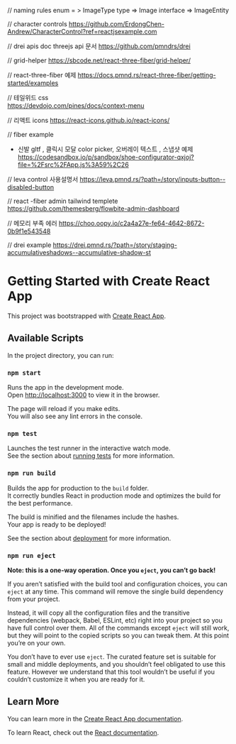 


// naming rules
enum = > ImageType
type => Image
interface => ImageEntity

// character controls
https://github.com/ErdongChen-Andrew/CharacterControl?ref=reactjsexample.com

// drei apis doc threejs api 문서
https://github.com/pmndrs/drei

// grid-helper
https://sbcode.net/react-three-fiber/grid-helper/

// react-three-fiber 예제
https://docs.pmnd.rs/react-three-fiber/getting-started/examples

// 테일위드 css\
https://devdojo.com/pines/docs/context-menu

// 리액트 icons
https://react-icons.github.io/react-icons/

// fiber example
- 신발 gltf , 클릭시 모달 color picker, 오버레이 텍스트 , 스냅샷 예제
https://codesandbox.io/p/sandbox/shoe-configurator-qxjoj?file=%2Fsrc%2FApp.js%3A59%2C26

// leva control 사용설명서
https://leva.pmnd.rs/?path=/story/inputs-button--disabled-button

// react -fiber admin tailwind templete
https://github.com/themesberg/flowbite-admin-dashboard

// 메모리 부족 에러 
https://choo.oopy.io/c2a4a27e-fe64-4642-8672-0b9f1e543548

// drei example
https://drei.pmnd.rs/?path=/story/staging-accumulativeshadows--accumulative-shadow-st

# Getting Started with Create React App

This project was bootstrapped with [Create React App](https://github.com/facebook/create-react-app).

## Available Scripts

In the project directory, you can run:

### `npm start`

Runs the app in the development mode.\
Open [http://localhost:3000](http://localhost:3000) to view it in the browser.

The page will reload if you make edits.\
You will also see any lint errors in the console.

### `npm test`

Launches the test runner in the interactive watch mode.\
See the section about [running tests](https://facebook.github.io/create-react-app/docs/running-tests) for more information.

### `npm run build`

Builds the app for production to the `build` folder.\
It correctly bundles React in production mode and optimizes the build for the best performance.

The build is minified and the filenames include the hashes.\
Your app is ready to be deployed!

See the section about [deployment](https://facebook.github.io/create-react-app/docs/deployment) for more information.

### `npm run eject`

**Note: this is a one-way operation. Once you `eject`, you can’t go back!**

If you aren’t satisfied with the build tool and configuration choices, you can `eject` at any time. This command will remove the single build dependency from your project.

Instead, it will copy all the configuration files and the transitive dependencies (webpack, Babel, ESLint, etc) right into your project so you have full control over them. All of the commands except `eject` will still work, but they will point to the copied scripts so you can tweak them. At this point you’re on your own.

You don’t have to ever use `eject`. The curated feature set is suitable for small and middle deployments, and you shouldn’t feel obligated to use this feature. However we understand that this tool wouldn’t be useful if you couldn’t customize it when you are ready for it.

## Learn More

You can learn more in the [Create React App documentation](https://facebook.github.io/create-react-app/docs/getting-started).

To learn React, check out the [React documentation](https://reactjs.org/).
